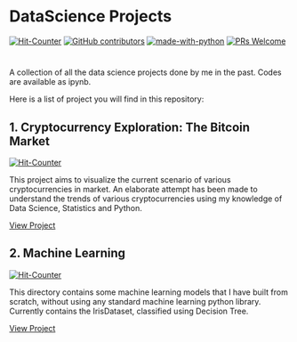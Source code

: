 # DataScience Projects

[![Hit-Counter](http://hits.dwyl.io/aviral36/DataScience_Projects.svg)](http://hits.dwyl.io/aviral36/DataScience_Projects) 
[![GitHub contributors](https://img.shields.io/github/contributors/Naereen/StrapDown.js.svg)](https://gitHub.com/aviral36/DataScience_Projects/)  [![made-with-python](https://img.shields.io/badge/Made%20with-Python-1f425f.svg)](https://www.python.org/)
[![PRs Welcome](https://img.shields.io/badge/PRs-welcome-brightgreen.svg?style=flat-square)](http://makeapullrequest.com)
# 

A collection of all the data science projects done by me in the past. Codes are available as ipynb.

Here is a list of project you will find in this repository:

## 1. Cryptocurrency Exploration: The Bitcoin Market 
[![Hit-Counter](http://hits.dwyl.io/aviral36/DataScience_Projects/tree/master/Cryptocurrency%20Exploration.svg)](http://hits.dwyl.io/aviral36/DataScience_Projects/tree/master/Cryptocurrency%20Exploration) 

This project aims to visualize the current scenario of various cryptocurrencies in market. An elaborate attempt has been made to understand the trends of various cryptocurrencies using my knowledge of Data Science, Statistics and Python. 

<a href="https://github.com/aviral36/DataScience_Projects/tree/master/Cryptocurrency%20Exploration">View Project</a>

## 2. Machine Learning 
[![Hit-Counter](http://hits.dwyl.io/aviral36/DataScience_Projects/tree/master/Machine%20Learning.svg)](http://hits.dwyl.io/aviral36/DataScience_Projects/tree/master/Machine%20Learning) 

This directory contains some machine learning models that I have built from scratch, without using any standard machine learning python library. Currently contains the IrisDataset, classified using Decision Tree.

<a href="https://github.com/aviral36/DataScience_Projects/tree/master/Machine%20Learning">View Project</a>
